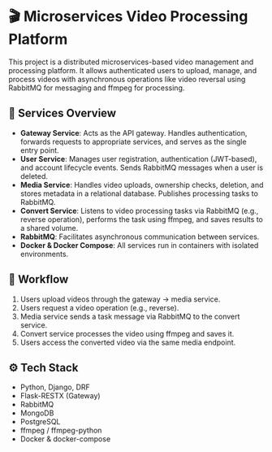 # 🎬 Microservices Video Processing Platform

This project is a distributed microservices-based video management and processing platform. It allows authenticated users to upload, manage, and process videos with asynchronous operations like video reversal using RabbitMQ for messaging and ffmpeg for processing.

## 🧩 Services Overview

- **Gateway Service**: Acts as the API gateway. Handles authentication, forwards requests to appropriate services, and serves as the single entry point.
- **User Service**: Manages user registration, authentication (JWT-based), and account lifecycle events. Sends RabbitMQ messages when a user is deleted.
- **Media Service**: Handles video uploads, ownership checks, deletion, and stores metadata in a relational database. Publishes processing tasks to RabbitMQ.
- **Convert Service**: Listens to video processing tasks via RabbitMQ (e.g., reverse operation), performs the task using ffmpeg, and saves results to a shared volume.
- **RabbitMQ**: Facilitates asynchronous communication between services.
- **Docker & Docker Compose**: All services run in containers with isolated environments.

## 🔁 Workflow

1. Users upload videos through the gateway → media service.
2. Users request a video operation (e.g., reverse).
3. Media service sends a task message via RabbitMQ to the convert service.
4. Convert service processes the video using ffmpeg and saves it.
5. Users access the converted video via the same media endpoint.

## ⚙️ Tech Stack

- Python, Django, DRF
- Flask-RESTX (Gateway)
- RabbitMQ
- MongoDB
- PostgreSQL
- ffmpeg / ffmpeg-python
- Docker & docker-compose
